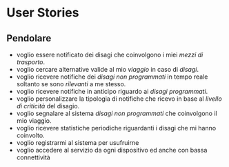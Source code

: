 # User Stories

## Pendolare

* voglio essere notificato dei disagi che coinvolgono i miei *mezzi di trasporto*.
* voglio cercare alternative valide al mio *viaggio* in caso di *disagi*.
* voglio ricevere notifiche dei *disagi non programmati* in tempo reale soltanto se sono *rilevanti* a me stesso.
* voglio ricevere notifiche in anticipo riguardo ai *disagi programmati*.
* voglio personalizzare la tipologia di notifiche che ricevo in base al *livello di criticità* del disagio.
* voglio segnalare al sistema *disagi non programmati* che coinvolgono il mio viaggio.
* voglio ricevere statistiche periodiche riguardanti i disagi che mi hanno coinvolto.
* voglio registrarmi al sistema per usufruirne
* voglio accedere al servizio da ogni dispositivo ed anche con bassa connettività